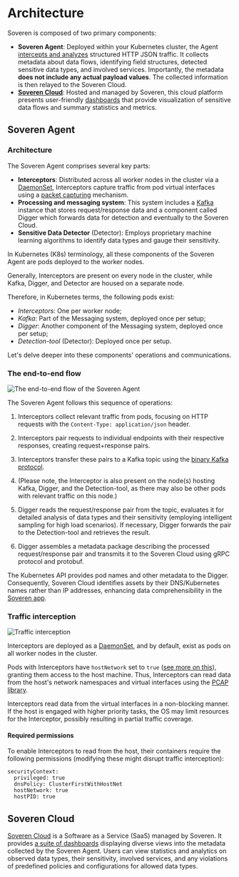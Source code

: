 # Architecture

Soveren is composed of two primary components:

* **Soveren Agent**: Deployed within your Kubernetes cluster, the Agent [intercepts and analyzes](../../getting-started/quick-start/) structured HTTP JSON traffic. It collects metadata about data flows, identifying field structures, detected sensitive data types, and involved services. Importantly, the metadata **does not include any actual payload values**. The collected information is then relayed to the Soveren Cloud.
* [**Soveren Cloud**](https://app.soveren.io/): Hosted and managed by Soveren, this cloud platform presents user-friendly [dashboards](../../user-guide/overview/) that provide visualization of sensitive data flows and summary statistics and metrics.

## Soveren Agent

### Architecture

The Soveren Agent comprises several key parts:

* **Interceptors**: Distributed across all worker nodes in the cluster via a [DaemonSet](https://kubernetes.io/docs/concepts/workloads/controllers/daemonset/), Interceptors capture traffic from pod virtual interfaces using a [packet capturing](https://www.tcpdump.org/) mechanism.
* **Processing and messaging system**: This system includes a [Kafka](https://kafka.apache.org/) instance that stores request/response data and a component called Digger which forwards data for detection and eventually to the Soveren Cloud.
* **Sensitive Data Detector** (Detector): Employs proprietary machine learning algorithms to identify data types and gauge their sensitivity.

In Kubernetes (K8s) terminology, all these components of the Soveren Agent are pods deployed to the worker nodes.

Generally, Interceptors are present on every node in the cluster, while Kafka, Digger, and Detector are housed on a separate node.

Therefore, in Kubernetes terms, the following pods exist:

* _Interceptors_: One per worker node;
* _Kafka_: Part of the Messaging system, deployed once per setup;
* _Digger_: Another component of the Messaging system, deployed once per setup;
* _Detection-tool_ (Detector): Deployed once per setup.

Let's delve deeper into these components' operations and communications.

### The end-to-end flow

![The end-to-end flow of the Soveren Agent](../../img/architecture/agent-flow.png "The end-to-end flow of the Soveren Agent")

The Soveren Agent follows this sequence of operations:

1. Interceptors collect relevant traffic from pods, focusing on HTTP requests with the `Content-Type: application/json` header.

2. Interceptors pair requests to individual endpoints with their respective responses, creating request+response pairs.

3. Interceptors transfer these pairs to a Kafka topic using the [binary Kafka protocol](https://kafka.apache.org/protocol.html).

4. (Please note, the Interceptor is also present on the node(s) hosting Kafka, Digger, and the Detection-tool, as there may also be other pods with relevant traffic on this node.)

5. Digger reads the request/response pair from the topic, evaluates it for detailed analysis of data types and their sensitivity (employing intelligent sampling for high load scenarios). If necessary, Digger forwards the pair to the Detection-tool and retrieves the result.

6. Digger assembles a metadata package describing the processed request/response pair and transmits it to the Soveren Cloud using gRPC protocol and protobuf.

The Kubernetes API provides pod names and other metadata to the Digger. Consequently, Soveren Cloud identifies assets by their DNS/Kubernetes names rather than IP addresses, enhancing data comprehensibility in the [Soveren app](https://app.soveren.io/).

### Traffic interception

![Traffic interception](../../img/architecture/interception.png "Traffic interception")

Interceptors are deployed as a [DaemonSet](https://kubernetes.io/docs/concepts/workloads/controllers/daemonset/), and by default, exist as pods on all worker nodes in the cluster.

Pods with Interceptors have `hostNetwork` set to `true` ([see more on this](#required-permissions)), granting them access to the host machine. Thus, Interceptors can read data from the host's network namespaces and virtual interfaces using the [PCAP library](https://www.tcpdump.org/).

Interceptors read data from the virtual interfaces in a non-blocking manner. If the host is engaged with higher priority tasks, the OS may limit resources for the Interceptor, possibly resulting in partial traffic coverage.

#### Required permissions

To enable Interceptors to read from the host, their containers require the following permissions (modifying these might disrupt traffic interception):

```shell
securityContext:
  privileged: true
  dnsPolicy: ClusterFirstWithHostNet
  hostNetwork: true
  hostPID: true
```

## Soveren Cloud

[Soveren Cloud](https://app.soveren.io/) is a Software as a Service (SaaS) managed by Soveren. It provides [a suite of dashboards](../../user-guide/overview/) displaying diverse views into the metadata collected by the Soveren Agent. Users can view statistics and analytics on observed data types, their sensitivity, involved services, and any violations of predefined policies and configurations for allowed data types.
